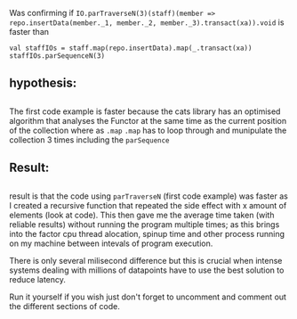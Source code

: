 Was confirming if `IO.parTraverseN(3)(staff)(member => repo.insertData(member._1, member._2, member._3).transact(xa)).void`
is faster than
```
val staffIOs = staff.map(repo.insertData).map(_.transact(xa))
staffIOs.parSequenceN(3)
```
### <h2>hypothesis:<h2>

The first code example is faster because the cats library has an optimised algorithm that analyses the Functor at the same time as the current position of the collection
where as `.map` `.map` has to loop through and munipulate the collection 3 times including the `parSequence`

### <h2>Result:<h2>
result is that the code using `parTraverseN` (first code example) was faster as I created a recursive function that repeated the side effect with x amount of elements (look at code). 
This then gave me the average time taken (with reliable results) without running the program multiple times; as this brings into the factor cpu thread alocation, spinup time and other
process running on my machine between intevals of program execution.

There is only several milisecond difference but this is crucial when intense systems dealing with millions of datapoints have to use the best solution to reduce latency. 

Run it yourself if you wish just don't forget to uncomment and comment out the different sections of code. 

